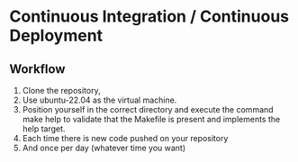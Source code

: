 # Continuous Integration / Continuous Deployment


## Workflow


1. Clone the repository,
2. Use ubuntu-22.04 as the virtual machine.
3. Position yourself in the correct directory and execute the command make help to validate that the Makefile is present and implements the help target.
4. Each time there is new code pushed on your repository
5. And once per day (whatever time you want)
